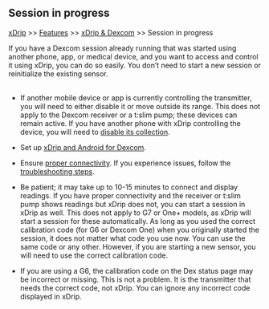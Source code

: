 ## Session in progress  
[xDrip](../README.md) >> [Features](./Features_page.md) >> [xDrip & Dexcom](./Dexcom_page.md) >> Session in progress  
  
If you have a Dexcom session already running that was started using another phone, app, or medical device, and you want to access and control it using xDrip, you can do so easily. You don’t need to start a new session or reinitialize the existing sensor.     
<br/>  
  
- If another mobile device or app is currently controlling the transmitter, you will need to either disable it or move outside its range. This does not apply to the Dexcom receiver or a t:slim pump; these devices can remain active. If you have another phone with xDrip controlling the device, you will need to [disable its collection](./Stop-xDrip.md).  
  
- Set up [xDrip and Android for Dexcom](./G6-Recommended-Settings.md).  
  
- Ensure [proper connectivity](./Proper-connectivity.md). If you experience issues, follow the [troubleshooting steps](./Connectivity-troubleshoot.md).  
  
- Be patient; it may take up to 10-15 minutes to connect and display readings. If you have proper connectivity and the receiver or t:slim pump shows readings but xDrip does not, you can start a session in xDrip as well. This does not apply to G7 or One+ models, as xDrip will start a session for these automatically. As long as you used the correct calibration code (for G6 or Dexcom One) when you originally started the session, it does not matter what code you use now. You can use the same code or any other. However, if you are starting a new sensor, you will need to use the correct calibration code.  
  
- If you are using a G6, the calibration code on the Dex status page may be incorrect or missing. This is not a problem. It is the transmitter that needs the correct code, not xDrip. You can ignore any incorrect code displayed in xDrip.  
  
  
